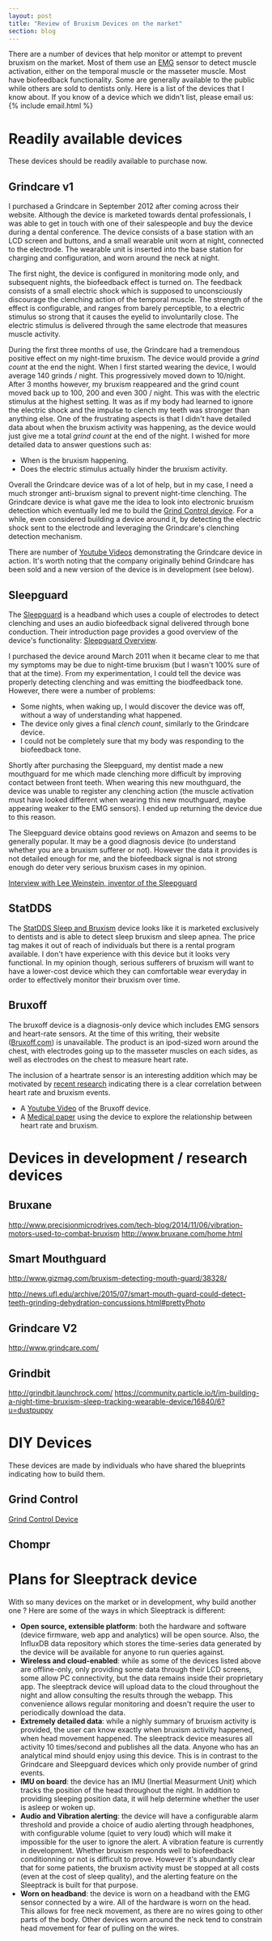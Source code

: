 ```yaml
---
layout: post
title: "Review of Bruxism Devices on the market"
section: blog
---
```


There are a number of devices that help monitor or attempt to prevent bruxism on the market. Most of them use an [EMG](https://en.wikipedia.org/wiki/Electromyography) sensor to detect muscle activation, either on the temporal muscle or the masseter muscle. Most have biofeedback functionality. Some are generally available to the public while others are sold to dentists only. Here is a list of the devices that I know about. If you know of a device which we didn't list, please email us: {% include email.html %}

Readily available devices
=========================

These devices should be readily available to purchase now.

Grindcare v1
------------

I purchased a Grindcare in September 2012 after coming across their website. Although the device is marketed towards dental professionals, I was able to get in touch with one of their salespeople and buy the device during a dental conference. The device consists of a base station with an LCD screen and buttons, and a small wearable unit worn at night, connected to the electrode. The wearable unit is inserted into the base station for charging and configuration, and worn around the neck at night.

The first night, the device is configured in monitoring mode only, and subsequent nights, the biofeedback effect is turned on. The feedback consists of a small electric shock which is supposed to unconsciously discourage the clenching action of the temporal muscle. The strength of the effect is configurable, and ranges from barely perceptible, to a electric stimulus so strong that it causes the eyelid to involuntarily close. The electric stimulus is delivered through the same electrode that measures muscle activity.

During the first three months of use, the Grindcare had a tremendous positive effect on my night-time bruxism. The device would provide a *grind count* at the end the night. When I first started wearing the device, I would average 140 grinds / night. This progressively moved down to 10/night. After 3 months however, my bruxism reappeared and the grind count moved back up to 100, 200 and even 300 / night. This was with the electric stimulus at the highest setting. It was as if my body had learned to ignore the electric shock and the impulse to clench my teeth was stronger than anything else. One of the frustrating aspects is that I didn't have detailed data about when the bruxism activity was happening, as the device would just give me a total *grind count* at the end of the night. I wished for more detailed data to answer questions such as:

* When is the bruxism happening.
* Does the electric stimulus actually hinder the bruxism activity.

Overall the Grindcare device was of a lot of help, but in my case, I need a much stronger anti-bruxism signal to prevent night-time clenching. The Grindcare device is what gave me the idea to look into electronic bruxism detection which eventually led me to build the [Grind Control device](https://github.com/lucwastiaux/gc). For a while, even considered building a device around it, by detecting the electric shock sent to the electrode and leveraging the Grindcare's clenching detection mechanism.

There are number of [Youtube Videos](https://www.youtube.com/user/GrindCare) demonstrating the Grindcare device in action. It's worth noting that the company originally behind Grindcare has been sold and a new version of the device is in development (see below).
 
Sleepguard
----------

The [Sleepguard](http://mysleepguard.com/) is a headband which uses a couple of electrodes to detect clenching and uses an audio biofeedback signal delivered through bone conduction. Their introduction page provides a good overview of the device's functionality: [Sleepguard Overview](http://mysleepguard.com/sg-international/how-it-works/overview/).

I purchased the device around March 2011 when it became clear to me that my symptoms may be due to night-time bruxism (but I wasn't 100% sure of that at the time). From my experimentation, I could tell the device was properly detecting clenching and was emitting the biodfeedback tone. However, there were a number of problems:

* Some nights, when waking up, I would discover the device was off, without a way of understanding what happened.
* The device only gives a final *clench count*, similarly to the Grindcare device.
* I could not be completely sure that my body was responding to the biofeedback tone.

Shortly after purchasing the Sleepguard, my dentist made a new mouthguard for me which made clenching more difficult by improving contact between front teeth. When wearing this new mouthguard, the device was unable to register any clenching action (the muscle activation must have looked different when wearing this new mouthguard, maybe appearing weaker to the EMG sensors). I ended up returning the device due to this reason.

The Sleepguard device obtains good reviews on Amazon and seems to be generally popular. It may be a good diagnosis device (to understand whether you are a bruxism sufferer or not). However the data it provides is not detailed enough for me, and the biofeedback signal is not strong enough do deter very serious bruxism cases in my opinion.

[Interview with Lee Weinstein, inventor of the Sleepguard](http://www.tmjhope.org/lee-weinstein-interview/)

StatDDS
-------

The [StatDDS Sleep and Bruxism](http://statdds.com/collections/frontpage/products/statdds-sleep-and-bruxism-device) device looks like it is marketed exclusively to dentists and is able to detect sleep bruxism and sleep apnea. The price tag makes it out of reach of individuals but there is a rental program available. I don't have experience with this device but it looks very functional. In my opinion though, serious sufferers of bruxism will want to have a lower-cost device which they can comfortable wear everyday in order to effectively monitor their bruxism over time.


Bruxoff
-------

The bruxoff device is a diagnosis-only device which includes EMG sensors and heart-rate sensors. At the time of this writing, their website ([Bruxoff.com](http://www.bruxoff.com)) is unavailable. The product is an ipod-sized worn around the chest, with electrodes going up to the masseter muscles on each sides, as well as electrodes on the chest to measure heart rate.

The inclusion of a heartrate sensor is an interesting addition which may be motivated by [recent research](http://www.ncbi.nlm.nih.gov/pubmed/23626977) indicating there is a clear correlation between heart rate and bruxism events.

* A [Youtube Video](https://www.youtube.com/watch?v=2EFzQXUXDNM) of the Bruxoff device.
* A [Medical paper](http://www.ncbi.nlm.nih.gov/pubmed/24374575) using the device to explore the relationship between heart rate and bruxism.

Devices in development / research devices
=========================================

Bruxane
-------

http://www.precisionmicrodrives.com/tech-blog/2014/11/06/vibration-motors-used-to-combat-bruxism
http://www.bruxane.com/home.html

Smart Mouthguard
----------------

http://www.gizmag.com/bruxism-detecting-mouth-guard/38328/

http://news.ufl.edu/archive/2015/07/smart-mouth-guard-could-detect-teeth-grinding-dehydration-concussions.html#prettyPhoto

Grindcare V2
------------

http://www.grindcare.com/

Grindbit
--------

http://grindbit.launchrock.com/
https://community.particle.io/t/im-building-a-night-time-bruxism-sleep-tracking-wearable-device/16840/6?u=dustpuppy


DIY Devices
===========

These devices are made by individuals who have shared the blueprints indicating how to build them.

Grind Control
-------------

[Grind Control Device](https://github.com/lucwastiaux/gc)

Chompr
------

Plans for Sleeptrack device
===========================

With so many devices on the market or in development, why build another one ? Here are some of the ways in which Sleeptrack is different:

* **Open source, extensible platform**: both the hardware and software (device firmware, web app and analytics) will be open source. Also, the InfluxDB data repository which stores the time-series data generated by the device will be available for anyone to run queries against.
* **Wireless and cloud-enabled**: while as some of the devices listed above are offline-only, only providing some data through their LCD screens, some allow PC connectivity, but the data remains inside their proprietary app. The sleeptrack device will upload data to the cloud throughout the night and allow consulting the results through the webapp. This convenience allows regular monitoring and doesn't require the user to periodically download the data.
* **Extremely detailed data**: while a nighly summary of bruxism activity is provided, the user can know exactly when bruxism activity happened, when head movement happened. The sleeptrack device measures all activity 10 times/second and publishes all the data. Anyone who has an analytical mind should enjoy using this device. This is in contrast to the Grindcare and Sleepguard devices which only provide number of grind events.
* **IMU on board**: the device has an IMU (Inertial Measurment Unit) which tracks the position of the head throughout the night. In addition to providing sleeping position data, it will help determine whether the user is asleep or woken up.
* **Audio and Vibration alerting**: the device will have a configurable alarm threshold and provide a choice of audio alerting through headphones, with configurable volume (quiet to very loud) which will make it impossible for the user to ignore the alert. A vibration feature is currently in development. Whether bruxism responds well to biofeedback conditionning or not is difficult to prove. However it's abundantly clear that for some patients, the bruxism activity must be stopped at all costs (even at the cost of sleep quality), and the alerting feature on the Sleeptrack is built for that purpose.
* **Worn on headband**: the device is worn on a headband with the EMG sensor connected by a wire. All of the hardware is worn on the head. This allows for free neck movement, as there are no wires going to other parts of the body. Other devices worn around the neck tend to constrain head movement for fear of pulling on the wires.
